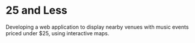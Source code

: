 # 25 and Less
Developing a web application to display nearby venues with music events priced under $25, using interactive maps.
